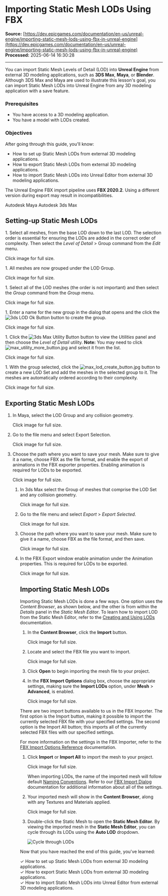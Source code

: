 # Importing Static Mesh LODs Using FBX

**Source:** [https://dev.epicgames.com/documentation/en-us/unreal-engine/importing-static-mesh-lods-using-fbx-in-unreal-engine](https://dev.epicgames.com/documentation/en-us/unreal-engine/importing-static-mesh-lods-using-fbx-in-unreal-engine)  
**Processed:** 2025-06-14 16:30:28

---

You can import Static Mesh Levels of Detail (LOD) into **Unreal Engine** from external 3D modeling applications, such as **3DS Max**, **Maya**, or **Blender**. Although 3DS Max and Maya are used to illustrate this lesson's goal, you can import Static Mesh LODs into Unreal Engine from any 3D modeling application with a save feature.

### Prerequisites

-   You have access to a 3D modeling application.
-   You have a model with LODs created.

### Objectives

After going through this guide, you'll know:

-   How to set up Static Mesh LODs from external 3D modeling applications.
-   How to export Static Mesh LODs from external 3D modeling applications.
-   How to import Static Mesh LODs into Unreal Editor from external 3D modeling applications.

The Unreal Engine FBX import pipeline uses **FBX 2020.2**. Using a different version during export may result in incompatibilities.

Autodesk Maya Autodesk 3ds Max

## Setting-up Static Mesh LODs

1\. Select all meshes, from the base LOD down to the last LOD. The selection order is essential for ensuring the LODs are added in the correct order of complexity. Then select the *Level of Detail* > Group command from the *Edit* menu.

Click image for full size.

1\. All meshes are now grouped under the LOD Group.

Click image for full size.

1\. Select all of the LOD meshes (the order is not important) and then select the *Group* command from the *Group* menu.

Click image for full size.

1\. Enter a name for the new group in the dialog that opens and the click the ![3ds LOD Ok Button](https://d1iv7db44yhgxn.cloudfront.net/documentation/images/ba20ff03-bb94-479b-a4bb-5da31ace38c0/max_lod_ok_button.jpg) button to create the group.

Click image for full size.

1\. Click the ![3ds Max Utility Button](https://d1iv7db44yhgxn.cloudfront.net/documentation/images/c773fd94-3461-42b1-a885-2c7caa91a877/3ds-utilities-button.png) button to view the *Utilities* panel and then choose the *Level of Detail* utility. **Note:** You may need to click ![max_utility_more_button.jpg](https://d1iv7db44yhgxn.cloudfront.net/documentation/images/28f45657-44bb-4d9b-8fdb-24b458d39844/max_utility_more_button.jpg) and select it from the list.

Click image for full size.

1\. With the group selected, click the ![max_lod_create_button.jpg](https://d1iv7db44yhgxn.cloudfront.net/documentation/images/d62ec8ed-a258-43b5-8310-379ca34295f9/max_lod_create_button.jpg) button to create a new LOD Set and add the meshes in the selected group to it. The meshes are automatically ordered according to their complexity.

Click image for full size.

## Exporting Static Mesh LODs

1.  In Maya, select the LOD Group and any collision geometry.
    
    Click image for full size.
    
2.  Go to the file menu and select Export Selection.
    
    Click image for full size.
    
3.  Choose the path where you want to save your mesh. Make sure to give it a name, choose FBX as the file format, and enable the export of animations in the FBX exporter properties. Enabling animation is required for LODs to be exported.
    
    Click image for full size.
    
    1.  In 3ds Max select the Group of meshes that comprise the LOD Set and any collision geometry.
        
        Click image for full size.
        
    2.  Go to the file menu and select *Export* > *Export Selected*.
        
        Click image for full size.
        
    3.  Choose the path where you want to save your mesh. Make sure to give it a name, choose FBX as the file format, and then save.
        
        Click image for full size.
        
    4.  In the FBX Export window enable animation under the Animation properties. This is required for LODs to be exported.
        
        Click image for full size.
        
        ## Importing Static Mesh LODs
        
        Importing Static Mesh LODs is done a few ways. One option uses the *Content Browser*, as shown below, and the other is from within the *Details* panel in the *Static Mesh Editor*. To learn how to import LOD from the Static Mesh Editor, refer to the [Creating and Using LODs](/documentation/en-us/unreal-engine/creating-and-using-lods-in-unreal-engine) documentation.
        
        1.  In the **Content Browser**, click the **Import** button.
            
            Click image for full size.
            
        2.  Locate and select the FBX file you want to import.
            
            Click image for full size.
            
        3.  Click **Open** to begin importing the mesh file to your project.
            
        4.  In the **FBX Import Options** dialog box, choose the appropriate settings, making sure the **Import LODs** option, under **Mesh** > **Advanced**, is enabled.
            
            Click image for full size.
            
        
        There are two import buttons available to us in the FBX Importer. The first option is the Import button, making it possible to import the currently selected FBX file with your specified settings. The second option is the Import All button; this imports all of the currently selected FBX files with our specified settings.
        
        For more information on the settings in the FBX Importer, refer to the [FBX Import Options Reference](/documentation/en-us/unreal-engine/fbx-import-options-reference-in-unreal-engine) documentation.
        
        1.  Click **Import** or **Import All** to import the mesh to your project.
            
            Click image for full size.
            
            When importing LODs, the name of the imported mesh will follow default [Naming Conventions](/documentation/en-us/unreal-engine/fbx-import-options-reference-in-unreal-engine#namingconventions). Refer to our [FBX Import Dialog](/documentation/en-us/unreal-engine/fbx-import-options-reference-in-unreal-engine) documentation for additional information about all of the settings.
            
        2.  Your imported mesh will show in the **Content Browser**, along with any Textures and Materials applied.
            
            Click image for full size.
            
        3.  Double-click the Static Mesh to open the **Static Mesh Editor**. By viewing the imported mesh in the **Static Mesh Editor**, you can cycle through its LODs using the **Auto LOD** dropdown.
            
            ![Cycle through LODs](https://d1iv7db44yhgxn.cloudfront.net/documentation/images/e36ee49e-db97-4ad7-9cdc-898b30078306/cycle-lods.gif)
        
        Now that you have reached the end of this guide, you've learned:
        
        ✓ How to set up Static Mesh LODs from external 3D modeling applications.  
        ✓ How to export Static Mesh LODs from external 3D modeling applications.  
        ✓ How to import Static Mesh LODs into Unreal Editor from external 3D modeling applications.